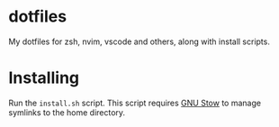 # dotfiles
My dotfiles for zsh, nvim, vscode and others, along with install scripts. 

# Installing
Run the `install.sh` script. This script requires [GNU Stow](https://www.gnu.org/software/stow/) to manage symlinks to the home directory.

